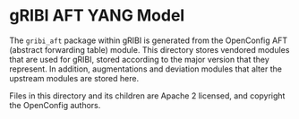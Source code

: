 # gRIBI AFT YANG Model

The `gribi_aft` package within gRIBI is generated from the OpenConfig
AFT (abstract forwarding table) module. This directory stores vendored
modules that are used for gRIBI, stored according to the major version
that they represent. In addition, augmentations and deviation modules
that alter the upstream modules are stored here.

Files in this directory and its children are Apache 2 licensed,
and copyright the OpenConfig authors.
